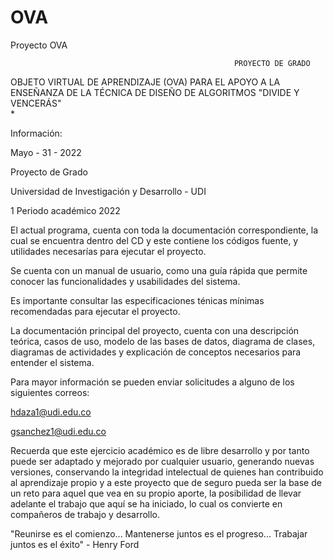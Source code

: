 # OVA
Proyecto OVA

                                                      PROYECTO DE GRADO							  
   OBJETO VIRTUAL DE APRENDIZAJE (OVA) PARA EL APOYO A LA ENSEÑANZA DE LA TÉCNICA DE DISEÑO DE ALGORITMOS "DIVIDE Y VENCERÁS" 	  
																  *

Información:

Mayo - 31 - 2022

Proyecto de Grado

Universidad de Investigación y Desarrollo - UDI

1 Periodo académico 2022

El actual programa, cuenta con toda la documentación correspondiente, la cual se encuentra dentro del CD y este contiene los códigos fuente, y utilidades necesarías para ejecutar el proyecto.

Se cuenta con un manual de usuario, como una guía rápida que permite conocer las funcionalidades y usabilidades del sistema.

Es importante consultar las especificaciones ténicas mínimas recomendadas para ejecutar el proyecto.

La documentación principal del proyecto, cuenta con una descripción teórica, casos de uso, modelo de las bases de datos, diagrama de clases, diagramas de actividades y explicación de conceptos necesarios para entender el sistema.

Para mayor información se pueden enviar solicitudes a alguno de los siguientes correos:

hdaza1@udi.edu.co

gsanchez1@udi.edu.co

Recuerda que este ejercicio académico es de libre desarrollo y por tanto puede ser adaptado y mejorado por cualquier usuario, generando nuevas versiones, conservando la integridad intelectual de quienes han contribuido al aprendizaje propio y a este proyecto que de seguro pueda ser la base de un reto para aquel que vea en su propio aporte, la posibilidad de llevar adelante el trabajo que aquí se ha iniciado, lo cual os convierte en compañeros de trabajo y desarrollo.
 
"Reunirse es el comienzo... Mantenerse juntos es el progreso... Trabajar juntos es el éxito" - Henry Ford

